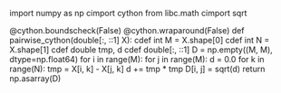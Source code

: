 import numpy as np
cimport cython
from libc.math cimport sqrt

@cython.boundscheck(False)
@cython.wraparound(False)
def pairwise_cython(double[:, ::1] X):
    cdef int M = X.shape[0]
    cdef int N = X.shape[1]
    cdef double tmp, d
    cdef double[:, ::1] D = np.empty((M, M), dtype=np.float64)
    for i in range(M):
        for j in range(M):
            d = 0.0
            for k in range(N):
                tmp = X[i, k] - X[j, k]
                d += tmp * tmp
            D[i, j] = sqrt(d)
    return np.asarray(D)
  
  